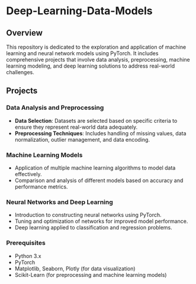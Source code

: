 # Deep-Learning-Data-Models

## Overview
This repository is dedicated to the exploration and application of machine learning and neural network models using PyTorch. It includes comprehensive projects that involve data analysis, preprocessing, machine learning modeling, and deep learning solutions to address real-world challenges.

## Projects

### Data Analysis and Preprocessing
- **Data Selection**: Datasets are selected based on specific criteria to ensure they represent real-world data adequately.
- **Preprocessing Techniques**: Includes handling of missing values, data normalization, outlier management, and data encoding.

### Machine Learning Models
- Application of multiple machine learning algorithms to model data effectively.
- Comparison and analysis of different models based on accuracy and performance metrics.

### Neural Networks and Deep Learning
- Introduction to constructing neural networks using PyTorch.
- Tuning and optimization of networks for improved model performance.
- Deep learning applied to classification and regression problems.

### Prerequisites
- Python 3.x
- PyTorch
- Matplotlib, Seaborn, Plotly (for data visualization)
- Scikit-Learn (for preprocessing and machine learning models)
